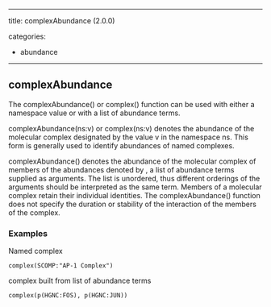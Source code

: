 
---
title: complexAbundance (2.0.0)


categories:

- abundance

---
<!-- COMPUTER GENERATED PAGE!!! DO NOT EDIT DIRECTLY  -->
<!--    must be changed in scripts/templates.py which is processed by scripts/update_refs.py -->

## complexAbundance

The complexAbundance() or complex() function can be used with either a namespace value or with a list of abundance terms.

complexAbundance(ns:v) or complex(ns:v) denotes the abundance of the molecular complex designated by the value v in the namespace ns. This form is generally used to identify abundances of named complexes.

complexAbundance(<abundance term list>) denotes the abundance of the molecular complex of members of the abundances denoted by <abundance term list>, a list of abundance terms supplied as arguments. The list is unordered, thus different orderings of the arguments should be interpreted as the same term. Members of a molecular complex retain their individual identities. The complexAbundance() function does not specify the duration or stability of the interaction of the members of the complex.



### Examples


Named complex

    complex(SCOMP:"AP-1 Complex")


complex built from list of abundance terms

    complex(p(HGNC:FOS), p(HGNC:JUN))

